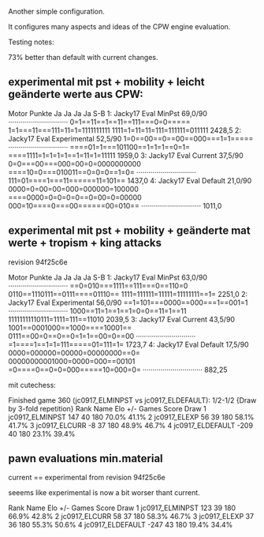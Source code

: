 Another simple configuration.

It configures many aspects and ideas of the CPW engine evaluation.




Testing notes:


73% better than default with current changes.


## experimental mit pst + mobility + leicht geänderte werte aus CPW:     

Motor                     Punkte                              Ja                             Ja                             Ja                             Ja    S-B
1: Jacky17 Eval MinPst       69,0/90 ······························ 0=1==11==1==11==111===0=0===== 1=1===11===111=11=1=1111111111 1111=1=11=11=111=111111=011111  2428,5
2: Jacky17 Eval Experimental 52,5/90 1=0==00==0==00==000===1=1===== ······························ ====01=1===101100==1=1=1==0=1= ====1111=1=1=1=1==1=11=1=11111  1959,0
3: Jacky17 Eval Current      37,5/90 0=0===00===000=00=0=0000000000 ====10=0===010011==0=0=0==1=0= ······························ 111=01====1===11======11=101==  1437,0
4: Jacky17 Eval Default      21,0/90 0000=0=00=00=000=000000=100000 ====0000=0=0=0=0==0=00=0=00000 000=10====0===00======00=010== ······························  1011,0
                                                                 

## experimental mit pst + mobility + geänderte mat werte + tropism + king attacks

revision 94f25c6e

Motor                     Punkte                              Ja                             Ja                             Ja                             Ja    S-B
1: Jacky17 Eval MinPst       63,0/90 ······························ ==0=010===1111==111===0==110=0 0110==1110111==0111====01110== 1111=111111=11111=11111111==1=  2251,0
2: Jacky17 Eval Experimental 56,0/90 ==1=101===0000==000===1==001=1 ······························ 1000==11=1==1==1=0=0==11=1==11 11111111110111=1111=111==11010  2039,5
3: Jacky17 Eval Current      43,5/90 1001==0001000==1000====10001== 0111==00=0==0==0=1=1==00=0==00 ······························ =1====1==1=1=111=====01=111=1=  1723,7
4: Jacky17 Eval Default      17,5/90 0000=000000=00000=00000000==0= 00000000001000=0000=000==00101 =0====0==0=0=000=====10=000=0= ······························  882,25


mit cutechess:

Finished game 360 (jc0917_ELMINPST vs jc0917_ELDEFAULT): 1/2-1/2 {Draw by 3-fold repetition}
Rank Name                          Elo     +/-   Games   Score    Draw
1 jc0917_ELMINPST               147      40     180   70.0%   41.1%
2 jc0917_ELEXP                   56      39     180   58.1%   41.7%
3 jc0917_ELCURR                  -8      37     180   48.9%   46.7%
4 jc0917_ELDEFAULT             -209      40     180   23.1%   39.4%

## pawn evaluations min.material

current == experimental from   revision 94f25c6e


seeems like experimental is now a bit worser thant current.


Rank Name                          Elo     +/-   Games   Score    Draw
1 jc0917_ELMINPST               123      39     180   66.9%   42.8%
2 jc0917_ELCURR                  58      37     180   58.3%   46.7%
3 jc0917_ELEXP                   37      36     180   55.3%   50.6%
4 jc0917_ELDEFAULT             -247      43     180   19.4%   34.4%




